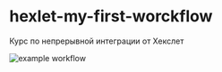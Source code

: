# hexlet-my-first-worckflow
Курс по непрерывной интеграции от Хекслет

![example workflow](https://github.com/Sashka-LiS/hexlet-my-first-workflow/actions/workflows/hello-world.yml/badge.svg?event=push)
